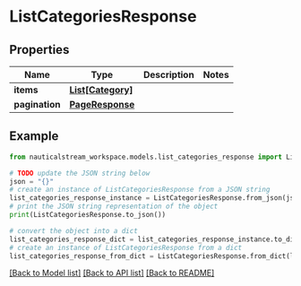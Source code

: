 # ListCategoriesResponse


## Properties

Name | Type | Description | Notes
------------ | ------------- | ------------- | -------------
**items** | [**List[Category]**](Category.md) |  | 
**pagination** | [**PageResponse**](PageResponse.md) |  | 

## Example

```python
from nauticalstream_workspace.models.list_categories_response import ListCategoriesResponse

# TODO update the JSON string below
json = "{}"
# create an instance of ListCategoriesResponse from a JSON string
list_categories_response_instance = ListCategoriesResponse.from_json(json)
# print the JSON string representation of the object
print(ListCategoriesResponse.to_json())

# convert the object into a dict
list_categories_response_dict = list_categories_response_instance.to_dict()
# create an instance of ListCategoriesResponse from a dict
list_categories_response_from_dict = ListCategoriesResponse.from_dict(list_categories_response_dict)
```
[[Back to Model list]](../README.md#documentation-for-models) [[Back to API list]](../README.md#documentation-for-api-endpoints) [[Back to README]](../README.md)


